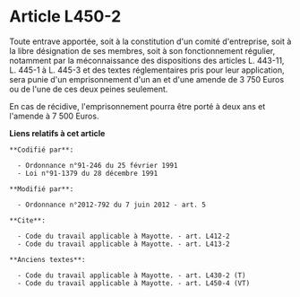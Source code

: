 # Article L450-2

Toute entrave apportée, soit à la constitution d'un comité d'entreprise, soit à la libre désignation de ses membres, soit à
son fonctionnement régulier, notamment par la méconnaissance des dispositions des articles L. 443-11, L. 445-1 à L. 445-3 et
des textes réglementaires pris pour leur application, sera punie d'un emprisonnement d'un an et d'une amende de 3 750 Euros
ou de l'une de ces deux peines seulement.

En cas de récidive, l'emprisonnement pourra être porté à deux ans et l'amende à 7 500 Euros.

**Liens relatifs à cet article**

	**Codifié par**:

	  - Ordonnance n°91-246 du 25 février 1991
	  - Loi n°91-1379 du 28 décembre 1991

	**Modifié par**:

	  - Ordonnance n°2012-792 du 7 juin 2012 - art. 5

	**Cite**:

	  - Code du travail applicable à Mayotte. - art. L412-2
	  - Code du travail applicable à Mayotte. - art. L413-2

	**Anciens textes**:

	  - Code du travail applicable à Mayotte. - art. L430-2 (T)
	  - Code du travail applicable à Mayotte. - art. L450-4 (VT)
